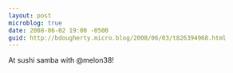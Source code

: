 ```yaml
---
layout: post
microblog: true
date: 2008-06-02 19:00 -0500
guid: http://bdougherty.micro.blog/2008/06/03/t826394968.html
---
```

At sushi samba with @melon38!
